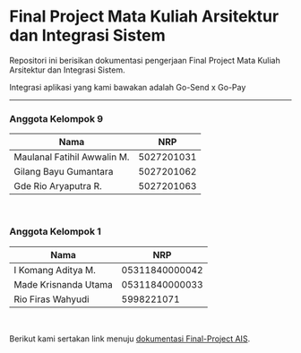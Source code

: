 # Final Project Mata Kuliah Arsitektur dan Integrasi Sistem
Repositori ini berisikan dokumentasi pengerjaan Final Project Mata Kuliah Arsitektur dan Integrasi Sistem. 

Integrasi aplikasi yang kami bawakan adalah Go-Send x Go-Pay

---

### Anggota Kelompok 9

Nama | NRP
--- | ---
Maulanal Fatihil Awwalin M. | 5027201031
Gilang Bayu Gumantara | 5027201062
Gde Rio Aryaputra R. | 5027201063
<br>

### Anggota Kelompok 1

Nama | NRP
--- | ---
I Komang Aditya M. | 05311840000042
Made Krisnanda Utama | 05311840000033
Rio Firas Wahyudi | 5998221071

<br>

Berikut kami sertakan link menuju [dokumentasi Final-Project AIS](https://github.com/GilangBayuG/FP-AIS-Kelompok-9/wiki).